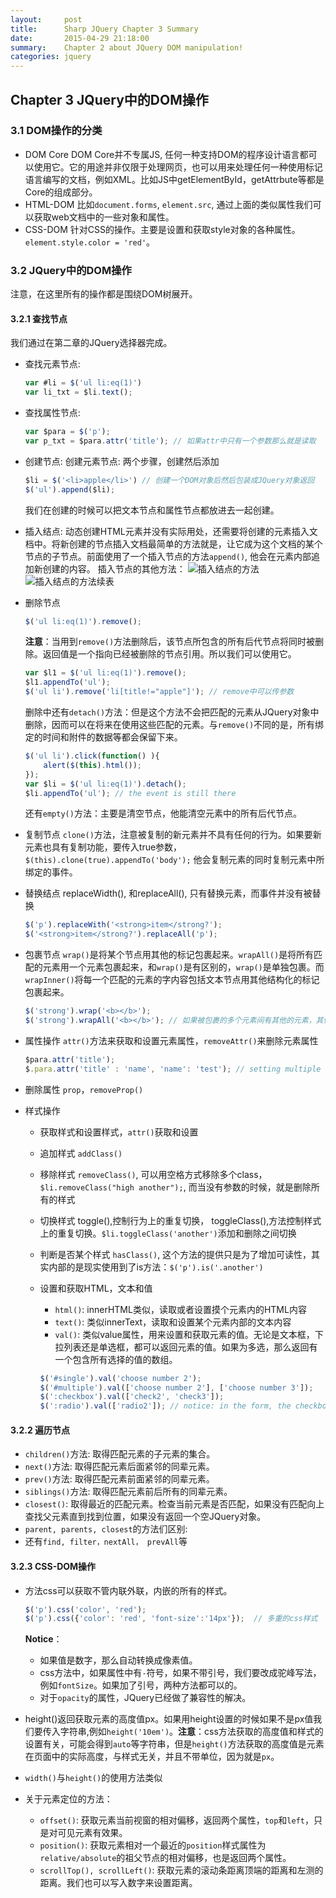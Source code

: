 ```yaml
---
layout:     post
title:      Sharp JQuery Chapter 3 Summary
date:       2015-04-29 21:18:00
summary:    Chapter 2 about JQuery DOM manipulation!
categories: jquery
---
```


## Chapter 3 JQuery中的DOM操作

### 3.1 DOM操作的分类

* DOM Core
DOM Core并不专属JS, 任何一种支持DOM的程序设计语言都可以使用它。它的用途并非仅限于处理网页，也可以用来处理任何一种使用标记语言编写的文档，例如XML。比如JS中getElementById，getAttrbute等都是Core的组成部分。
* HTML-DOM
比如`document.forms`, `element.src`, 通过上面的类似属性我们可以获取web文档中的一些对象和属性。
* CSS-DOM
针对CSS的操作。主要是设置和获取style对象的各种属性。`element.style.color = 'red'`。

### 3.2 JQuery中的DOM操作
注意，在这里所有的操作都是围绕DOM树展开。
#### 3.2.1 查找节点
我们通过在第二章的JQuery选择器完成。
  * 查找元素节点:
    ```javascript
    var #li = $('ul li:eq(1)')
    var li_txt = $li.text();
    ```
  * 查找属性节点:
    ```javascript
    var $para = $('p');
    var p_txt = $para.attr('title'); // 如果attr中只有一个参数那么就是读取
    ```
  * 创建节点:
    创建元素节点: 两个步骤，创建然后添加

    ```javascript
    $li = $('<li>apple</li>') // 创建一个DOM对象后然后包装成JQuery对象返回
    $('ul').append($li);
    ```
    我们在创建的时候可以把文本节点和属性节点都放进去一起创建。
  * 插入结点:
    动态创建HTML元素并没有实际用处，还需要将创建的元素插入文档中。将新创建的节点插入文档最简单的方法就是，让它成为这个文档的某个节点的子节点。前面使用了一个插入节点的方法`append()`, 他会在元素内部追加新创建的内容。
    插入节点的其他方法：
    ![插入结点的方法](http://mattycao.github.io/images/jquery-chapter3-1.png)
    ![插入结点的方法续表](http://mattycao.github.io/images/jquery-chapter3-2.png)
  * 删除节点

    ```javascript
    $('ul li:eq(1)').remove();
    ```
    **注意**：当用到`remove()`方法删除后，该节点所包含的所有后代节点将同时被删除。返回值是一个指向已经被删除的节点引用。所以我们可以使用它。
    ```javascript
    var $l1 = $('ul li:eq(1)').remove();
    $l1.appendTo('ul');
    $('ul li').remove('li[title!="apple"]'); // remove中可以传参数
    ```
    删除中还有`detach()`方法：但是这个方法不会把匹配的元素从JQuery对象中删除，因而可以在将来在使用这些匹配的元素。与`remove()`不同的是，所有绑定的时间和附件的数据等都会保留下来。
    ```javascript
    $('ul li').click(function() ){
        alert($(this).html());
    });
    var $li = $('ul li:eq(1)').detach();
    $li.appendTo('ul'); // the event is still there
    ```
    还有`empty()`方法：主要是清空节点，他能清空元素中的所有后代节点。
  * 复制节点
    `clone()`方法，注意被复制的新元素并不具有任何的行为。如果要新元素也具有复制功能，要传入true参数，`$(this).clone(true).appendTo('body');` 他会复制元素的同时复制元素中所绑定的事件。
  * 替换结点
    replaceWidth(), 和replaceAll(), 只有替换元素，而事件并没有被替换

    ```javascript
    $('p').replaceWith('<strong>item</strong?');
    $('<strong>item</strong?').replaceAll('p');
    ```
  * 包裹节点
    `wrap()`是将某个节点用其他的标记包裹起来。`wrapAll()`是将所有匹配的元素用一个元素包裹起来，和`wrap()`是有区别的，`wrap()`是单独包裹。而`wrapInner()`将每一个匹配的元素的字内容包括文本节点用其他结构化的标记包裹起来。

    ```javascript
    $('strong').wrap('<b></b>');
    $('strong').wrapAll('<b></b>'); // 如果被包裹的多个元素间有其他的元素，其他的元素会被放到包裹元素之后
    ```
  * 属性操作
    `attr()`方法来获取和设置元素属性，`removeAttr()`来删除元素属性

    ```javascript
    $para.attr('title');
    $.para.attr('title' : 'name', 'name': 'test'); // setting multiple attr
    ```
  * 删除属性
    `prop`，`removeProp()`
  * 样式操作
    * 获取样式和设置样式，` attr() `获取和设置
    * 追加样式 `addClass()`
    * 移除样式 `removeClass()`, 可以用空格方式移除多个class， `$li.removeClass("high another");`, 而当没有参数的时候，就是删除所有的样式
    * 切换样式 toggle(),控制行为上的重复切换， toggleClass(),方法控制样式上的重复切换。`$li.toggleClass('another')`添加和删除之间切换
    * 判断是否某个样式 `hasClass()`, 这个方法的提供只是为了增加可读性，其实内部的是现实使用到了is方法：`$('p').is('.another')`
    * 设置和获取HTML，文本和值
      * `html()`: innerHTML类似，读取或者设置摸个元素内的HTML内容
      * `text()`: 类似innerText，读取和设置某个元素内部的文本内容
      * `val()`: 类似value属性，用来设置和获取元素的值。无论是文本框，下拉列表还是单选框，都可以返回元素的值。如果为多选，那么返回有一个包含所有选择的值的数组。

      ```javascript
      $('#single').val('choose number 2');
      $('#multiple').val(['choose number 2'], ['choose number 3']);
      $(':checkbox').val(['check2', 'check3']);
      $(':radio').val(['radio2']); // notice: in the form, the checkbox and radio must have the value attribute.
      ```
#### 3.2.2 遍历节点
* `children()`方法: 取得匹配元素的子元素的集合。
* `next()`方法: 取得匹配元素后面紧邻的同辈元素。
* `prev()`方法: 取得匹配元素前面紧邻的同辈元素。
* `siblings()`方法: 取得匹配元素前后所有的同辈元素。
* `closest()`: 取得最近的匹配元素。检查当前元素是否匹配，如果没有匹配向上查找父元素直到找到位置，如果没有返回一个空JQuery对象。
* `parent, parents, closest`的方法们区别:
* 还有`find, filter，nextAll， prevAll`等

#### 3.2.3 CSS-DOM操作
* 方法css可以获取不管内联外联，内嵌的所有的样式。

  ```javascript
  $('p').css('color', 'red');
  $('p').css({'color': 'red', 'font-size':'14px'});  // 多重的css样式
  ```
  **Notice**：
  * 如果值是数字，那么自动转换成像素值。
  * css方法中，如果属性中有`-`符号，如果不带引号，我们要改成驼峰写法，例如`fontSize`。如果加了引号，两种方法都可以的。
  * 对于`opacity`的属性，JQuery已经做了兼容性的解决。
* height()返回获取元素的高度值px。如果用height设置的时候如果不是px值我们要传入字符串,例如`height('10em')`。**注意**：css方法获取的高度值和样式的设置有关，可能会得到`auto`等字符串，但是`height()`方法获取的高度值是元素在页面中的实际高度，与样式无关，并且不带单位，因为就是`px`。
* `width()`与`height()`的使用方法类似
* 关于元素定位的方法：
  * `offset()`: 获取元素当前视窗的相对偏移，返回两个属性，`top`和`left`，只是对可见元素有效果。
  * `position()`: 获取元素相对一个最近的`position`样式属性为`relative/absolute`的祖父节点的相对偏移，也是返回两个属性。
  * `scrollTop(), scrollLeft()`: 获取元素的滚动条距离顶端的距离和左测的距离。我们也可以写入数字来设置距离。

